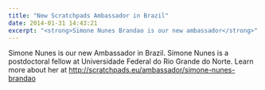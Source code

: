 ```yaml
---
title: "New Scratchpads Ambassador in Brazil"
date: 2014-01-31 14:43:21
excerpt: "<strong>Simone Nunes Brandao is our new ambassador</strong>"
---
```


Simone Nunes is our new Ambassador in Brazil. Simone Nunes is a postdoctoral fellow at Universidade Federal do Rio Grande do Norte. Learn more about her at http://scratchpads.eu/ambassador/simone-nunes-brandao
